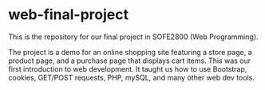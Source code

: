 # web-final-project
This is the repository for our final project in SOFE2800 (Web Programming).

The project is a demo for an online shopping site featuring a store page, a product page, and a purchase page that displays cart items.
This was our first introduction to web development. 
It taught us how to use Bootstrap, cookies, GET/POST requests, PHP, mySQL, and many other web dev tools.
